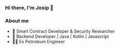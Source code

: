 ### Hi there, I'm Josip 👋

### About me
- 🔐 Smart Contract Developer & Security Researcher
- 🤖 Backend Developer | Java | Kotlin | Javascript
- 👨‍🏭 Ex Petroleum Engineer
